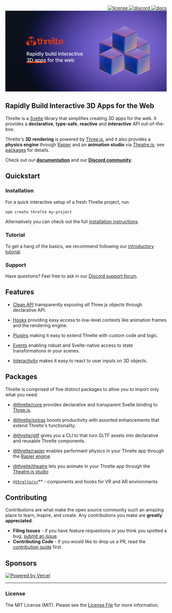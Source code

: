 <div align="right">
 <a href="https://github.com/threlte/threlte/blob/main/LICENSE.md">
  <img alt="license" src="https://img.shields.io/npm/l/@threlte/core?color=fe4100&labelColor=171d27&logo=git&logoColor=white"/>
 </a>
 <a href="https://discord.com/channels/985983540804091964">
  <img alt="discord" src="https://img.shields.io/discord/985983540804091964?label=discord&color=fe4100&labelColor=171d27&logo=discord&logoColor=white"/>
 </a>
 <a href="https://threlte.xyz">
  <img alt="docs" src="https://img.shields.io/website?down_color=red&down_message=offline&label=docs&color=fe4100&labelColor=171d27&up_message=online&url=https%3A%2F%2Fthrelte.xyz&logo=svelte&logoColor=white"/>
 </a>
</div>

<a href="https://threlte.xyz">
 <img src="./assets/threlte/banner/threlte-banner.jpg"/>
</a>

## Rapidly Build Interactive 3D Apps for the Web

Threlte is a [Svelte](https://svelte.dev/) library that simplifies creating 3D apps for the web. It provides a **declarative**, **type-safe**, **reactive** and **interactive** API out-of-the-box.

Threlte's **3D rendering** is powered by [Three.js](https://threejs.org/), and it also provides a **physics engine** through [Rapier](https://rapier.rs/) and an **animation studio** via [Theatre.js](https://www.theatrejs.com/); see [packages](#packages) for details.

Check out our **[documentation](https://threlte.xyz)** and our **[Discord community](https://discord.gg/EqUBCfCaGm)**.

## Quickstart

### Installation

For a quick interactive setup of a fresh Threlte project, run:

```sh
npm create threlte my-project
```

Alternatively you can check out the full [installation instructions](https://threlte.xyz/docs/learn/getting-started/installation).

### Tutorial

To get a hang of the basics, we recommend following our [introductory tutorial](https://threlte.xyz/docs/learn/getting-started/your-first-scene).

### Support

Have questions? Feel free to ask in our [Discord support forum](https://discord.com/channels/985983540804091964/1031843197963477002).

## Features

 - [Clean API](https://threlte.xyz/docs/reference/core/t) transparently exposing *all* Three.js objects through declarative API.

 - [Hooks](https://threlte.xyz/docs/learn/basics/hooks) providing easy access to low-level contexts like animation frames and the rendering engine.

 - [Plugins](https://threlte.xyz/docs/learn/advanced/plugins) making it easy to extend Threlte with custom code and logic.

 - [Events](https://threlte.xyz/docs/learn/basics/events) enabling robust and Svelte-native access to state transformations in your scenes.

 - [Interactivity](https://threlte.xyz/docs/reference/extras/interactivity) makes it easy to react to user inputs on 3D objects.


## Packages

Threlte is comprised of five distinct packages to allow you to import only what you need:

- [@threlte/core](https://threlte.xyz/docs/reference/core/getting-started) provides declarative and transparent Svelte binding to [Three.js](https://threejs.org/).

- [@threlte/extras](https://threlte.xyz/docs/reference/extras/getting-started) boosts productivity with assorted enhancements that extend Threlte's functionality.

- [@threlte/gltf](https://threlte.xyz/docs/reference/gltf/getting-started) gives you a CLI to that turn GLTF assets into declarative and reusable Threlte components.

- [@threlte/rapier](https://threlte.xyz/docs/reference/rapier/getting-started) enables performant physics in your Threlte app through the [Rapier engine](https://rapier.rs/)

- [@threlte/theatre](https://threlte.xyz/docs/reference/theatre/getting-started) lets you animate in your Threlte app through the [Theatre.js studio](https://www.theatrejs.com/)

- [`@threlte/xr`](https://github.com/threlte/threlte/tree/main/packages/xr)** - components and hooks for VR and AR environments

## Contributing

Contributions are what make the open source community such an amazing place to learn, inspire, and create. Any contributions you make are **greatly appreciated**.

- **Filing Issues** - if you have feature requestions or you think you spotted a bug, [submit an issue](https://github.com/threlte/threlte/issues/new).
- **Contributing Code** - if you would like to drop us a PR, read the [contribution guide](https://github.com/threlte/threlte/blob/main/CONTRIBUTING.md) first.

## Sponsors

[![Powered by Vercel](./assets/vercel/powered-by-vercel.svg)](https://vercel.com/?utm_source=threlte&utm_campaign=oss)

---

### License

The MIT License (MIT). Please see the [License File](LICENSE.md) for more information.
